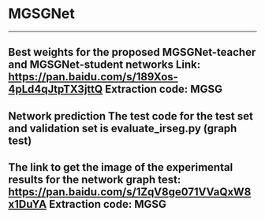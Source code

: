 # MGSGNet
-----------------------------------------------------------------------------------------
Best weights for the proposed MGSGNet-teacher and MGSGNet-student networks Link: https://pan.baidu.com/s/189Xos-4pLd4qJtpTX3jttQ 
Extraction code: MGSG
------------------------------------------------------------------------------------------
Network prediction The test code for the test set and validation set is evaluate_irseg.py (graph test)
------------------------------------------------------------------------------------------
The link to get the image of the experimental results for the network graph test: https://pan.baidu.com/s/1ZqV8ge071VVaQxW8x1DuYA 
Extraction code: MGSG
------------------------------------------------------------------------------------------
